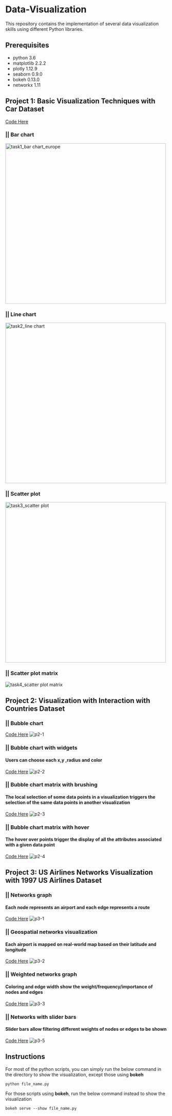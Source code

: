 # Data-Visualization
This repository contains the implementation of several data visualization skills using different Python libraries.


## Prerequisites
* python 3.6
* matplotlib 2.2.2
* plotly 1.12.9
* seaborn 0.9.0
* bokeh 0.13.0
* networkx 1.11


## Project 1: Basic Visualization Techniques with Car Dataset
[Code Here](https://github.com/ycc3041/Data-Visualization/blob/master/P1_Basic%20Visualization%20Techniques/Basic%20Visualization%20Techniques.ipynb)

### || Bar chart
<img width="500" alt="task1_bar chart_europe" src="https://user-images.githubusercontent.com/44735519/47966802-aebf0980-e024-11e8-80b6-7777fd12c451.PNG">

### || Line chart
<img width="500" alt="task2_line chart" src="https://user-images.githubusercontent.com/44735519/47966806-b2529080-e024-11e8-9fd8-88013054e373.PNG">

### || Scatter plot
<img width="500" alt="task3_scatter plot" src="https://user-images.githubusercontent.com/44735519/47966808-b41c5400-e024-11e8-8579-5390146a007c.PNG">

### || Scatter plot matrix
![task4_scatter plot matrix](https://user-images.githubusercontent.com/44735519/47966845-d9a95d80-e024-11e8-8ebd-7aad70050ff1.png)


## Project 2: Visualization with Interaction with Countries Dataset

### || Bubble chart
[Code Here](https://github.com/ycc3041/Data-Visualization/blob/master/P2_Visualization%20with%20Interaction/i.%20bubble%20chart.py)
![p2-1](https://user-images.githubusercontent.com/44735519/47970089-bdbab180-e04e-11e8-991e-028cb81e9309.gif)

### || Bubble chart with widgets
#### Users can choose each x,y ,radius and color
[Code Here](https://github.com/ycc3041/Data-Visualization/blob/master/P2_Visualization%20with%20Interaction/ii.%20widgets.py)
![p2-2](https://user-images.githubusercontent.com/44735519/47968863-88599800-e03d-11e8-8e72-bdd016346ff7.gif)


### || Bubble chart matrix with brushing
#### The local selection of some data points in a visualization triggers the selection of the same data points in another visualization
[Code Here](https://github.com/ycc3041/Data-Visualization/blob/master/P2_Visualization%20with%20Interaction/iii.%20brushing.py)
![p2-3](https://user-images.githubusercontent.com/44735519/47968889-fdc56880-e03d-11e8-9764-9cb9d455c68f.gif)


### || Bubble chart matrix with hover
#### The hover over points trigger the display of all the attributes associated with a given data point
[Code Here](https://github.com/ycc3041/Data-Visualization/blob/master/P2_Visualization%20with%20Interaction/iv.%20hover.py)
![p2-4](https://user-images.githubusercontent.com/44735519/47968892-028a1c80-e03e-11e8-920a-f2163ac6d911.gif)


## Project 3: US Airlines Networks Visualization with 1997 US Airlines Dataset

### || Networks graph 
#### Each node represents an airport and each edge represents a route
[Code Here](https://github.com/ycc3041/Data-Visualization/blob/master/P3_Networks%20Visualization/i.%20basic%20networks%20visualization.py)
![p3-1](https://user-images.githubusercontent.com/44735519/47970126-315cbe80-e04f-11e8-8188-d8d244d9a06e.JPG)

### || Geospatial networks visualization
#### Each airport is mapped on real-world map based on their latitude and longitude
[Code Here](https://github.com/ycc3041/Data-Visualization/blob/master/P3_Networks%20Visualization/ii.%20geospatial%20visualization.py)
![p3-2](https://user-images.githubusercontent.com/44735519/47970127-315cbe80-e04f-11e8-8ac5-3549296cd600.gif)

### || Weighted networks graph
#### Coloring and edge width show the weight/frequency/importance of nodes and edges
[Code Here](https://github.com/ycc3041/Data-Visualization/blob/master/P3_Networks%20Visualization/iii.%20complex%20networks%20visualization.py)
![p3-3](https://user-images.githubusercontent.com/44735519/47970128-315cbe80-e04f-11e8-98db-327170ec7b26.JPG)

### || Networks with slider bars 
#### Slider bars allow filtering different weights of nodes or edges to be shown 
[Code Here](https://github.com/ycc3041/Data-Visualization/blob/master/P3_Networks%20Visualization/v.%20networks%20with%20filtering.py)
![p3-5](https://user-images.githubusercontent.com/44735519/47970136-40dc0780-e04f-11e8-8dca-9a8939ff632b.gif)


## Instructions

For most of the python scripts, you can simply run the below command in the directory to show the visualization, except those using **bokeh**
```
python file_name.py
```

For those scripts using **bokeh**, run the below command instead to show the visualization
```
bokeh serve --show file_name.py
```

